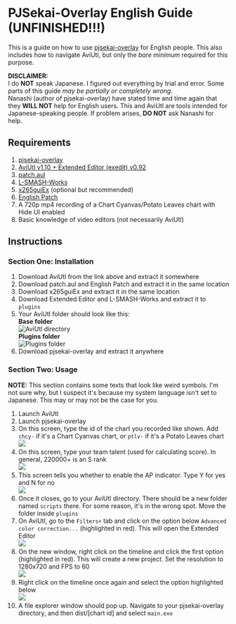 # PJSekai-Overlay English Guide (UNFINISHED!!!)

This is a guide on how to use [pjsekai-overlay](https://github.com/sevenc-nanashi/pjsekai-overlay) for English people. This also includes how to navigate AviUtl, but only the *bare minimum* required for this purpose.

**DISCLAIMER:**\
I do **NOT** speak Japanese. I figured out everything by trial and error. Some parts of this guide *may be partially or completely wrong*.\
Nanashi (author of pjsekai-overlay) have stated time and time again that they **WILL NOT** help for English users. This and AviUtl are tools intended for Japanese-speaking people. If problem arises, **DO NOT** ask Nanashi for help.

## Requirements
1. [pjsekai-overlay](https://github.com/sevenc-nanashi/pjsekai-overlay)
2. [AviUtl v1.10 + Extended Editor (exedit) v0.92](http://spring-fragrance.mints.ne.jp/aviutl/)
3. [patch.aul](https://github.com/ePi5131/patch.aul/releases/tag/r42)
4. [L-SMASH-Works](https://github.com/Mr-Ojii/L-SMASH-Works-Auto-Builds/releases/download/build-2023-10-21-01-00-53/L-SMASH-Works_r1103_Mr-Ojii_Mr-Ojii_AviUtl.zip)
5. [x265guiEx](https://github.com/rigaya/x265guiEx/releases/latest) (optional but recommended)
6. [English Patch](https://github.com/sykhro/aviutl-english-patch/releases/latest)
7. A 720p mp4 recording of a Chart Cyanvas/Potato Leaves chart with Hide UI enabled
8. Basic knowledge of video editors (not necessarily AviUtl)

## Instructions
### Section One: Installation
1. Download AviUtl from the link above and extract it somewhere
2. Download patch.aul and English Patch and extract it in the same location
3. Download x265guiEx and extract it in the same location
4. Download Extended Editor and L-SMASH-Works and extract it to `plugins`
5. Your AviUtl folder should look like this:\
  **Base folder**\
   ![AviUtl directory](images/aviutldirectory.png)\
   **Plugins folder**\
   ![Plugins folder](images/pluginsdirectory.png)
6. Download pjsekai-overlay and extract it anywhere
### Section Two: Usage
**NOTE:** This section contains some texts that look like weird symbols. I'm not sure why, but I suspect it's because my system language isn't set to Japanese. This may or may not be the case for you.
1. Launch AviUtl
2. Launch pjsekai-overlay
3. On this screen, type the id of the chart you recorded like shown. Add `chcy-` if it's a Chart Cyanvas chart, or `ptlv-` if it's a Potato Leaves chart\
![](images/inputid.png)
4. On this screen, type your team talent (used for calculating score). In general, 220000+ is an S rank\
![](images/inputtalent.png)
5. This screen tells you whether to enable the AP indicator. Type Y for yes and N for no\
![](images/apindicator.png)
6. Once it closes, go to your AviUtl directory. There should be a new folder named `scripts` there. For some reason, it's in the wrong spot. Move the folder inside `plugins`
7. On AviUtl, go to the `Filters+` tab and click on the option below `Advanced color correction...` (highlighted in red). This will open the Extended Editor\
![](images/openexedit.png)
8. On the new window, right click on the timeline and click the first option (highlighted in red). This will create a new project. Set the resolution to 1280x720 and FPS to 60\
![](images/createnewproject.png)
9. Right click on the timeline once again and select the option highlighted below\
![](images/importexo.png)
10. A file explorer window should pop up. Navigate to your pjsekai-overlay directory, and then dist/[chart id] and select `main.exo`
